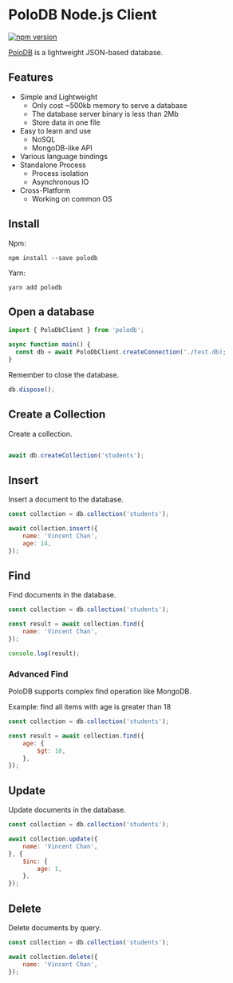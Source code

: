
# PoloDB Node.js Client

[![npm version](https://img.shields.io/npm/v/polodb.svg)](https://www.npmjs.com/package/polodb)

[PoloDB](https://github.com/vincentdchan/PoloDB) is a lightweight JSON-based database.

## Features

- Simple and Lightweight
  - Only cost ~500kb memory to serve a database
  - The database server binary is less than 2Mb 
  - Store data in one file
- Easy to learn and use
  - NoSQL
  - MongoDB-like API
- Various language bindings
- Standalone Process
  - Process isolation
  - Asynchronous IO
- Cross-Platform
  - Working on common OS

## Install

Npm:

```
npm install --save polodb
```

Yarn:

```
yarn add polodb
```

## Open a database


```javascript
import { PoloDbClient } from 'polodb';

async function main() {
  const db = await PoloDbClient.createConnection('./test.db);
}

```

Remember to close the database.

```javascript
db.dispose();
```

## Create a Collection

Create a collection.

```javascript

await db.createCollection('students');

```

## Insert

Insert a document to the database.

```javascript
const collection = db.collection('students');

await collection.insert({
    name: 'Vincent Chan',
    age: 14,
});

```

## Find

Find documents in the database.

```javascript
const collection = db.collection('students');

const result = await collection.find({
    name: 'Vincent Chan',
});

console.log(result);
```

### Advanced Find

PoloDB supports complex find operation like MongoDB.

Example: find all items with age is greater than 18
```javascript
const collection = db.collection('students');

const result = await collection.find({
    age: {
        $gt: 18,
    },
});

```

## Update

Update documents in the database.

```javascript
const collection = db.collection('students');

await collection.update({
    name: 'Vincent Chan',
}, {
    $inc: {
        age: 1,
    },
});
```

## Delete

Delete documents by query.

```javascript
const collection = db.collection('students');

await collection.delete({
    name: 'Vincent Chan',
});

```
